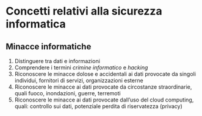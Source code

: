 # Concetti relativi alla sicurezza informatica

## Minacce informatiche

1. Distinguere tra dati e informazioni
1. Comprendere i termini _crimine informatico_ e _hacking_
1. Riconoscere le minacce dolose e accidentali ai dati provocate da singoli individui, fornitori di servizi, organizzazioni esterne
1. Riconoscere le minacce ai dati provocate da circostanze straordinarie, quali fuoco, inondazioni, guerre, terremoti
1. Riconoscere le minacce ai dati provocate dall’uso del cloud computing, quali: controllo sui dati, potenziale perdita di riservatezza (privacy) 
